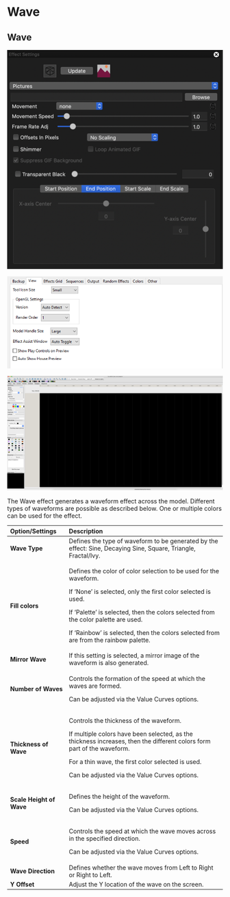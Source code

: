 # Wave

## Wave

![Icon](../../.gitbook/assets/image%20%28322%29.png)

![Sequencer Grid](../../.gitbook/assets/image%20%28637%29.png)

![](../../.gitbook/assets/image%20%28654%29.png)

The Wave effect generates a waveform effect across the model. Different types of waveforms are possible as described below. One or multiple colors can be used for the effect.

<table>
  <thead>
    <tr>
      <th style="text-align:left">Option/Settings</th>
      <th style="text-align:left">Description</th>
    </tr>
  </thead>
  <tbody>
    <tr>
      <td style="text-align:left"><b>Wave Type</b>
      </td>
      <td style="text-align:left">Defines the type of waveform to be generated by the effect: Sine, Decaying
        Sine, Square, Triangle, Fractal/Ivy.</td>
    </tr>
    <tr>
      <td style="text-align:left"><b>Fill colors</b>
      </td>
      <td style="text-align:left">
        <p>Defines the color of color selection to be used for the waveform.</p>
        <p>If &#x2018;None&#x2019; is selected, only the first color selected is
          used.</p>
        <p>If &#x2018;Palette&#x2019; is selected, then the colors selected from
          the color palette are used.</p>
        <p>If &#x2018;Rainbow&#x2019; is selected, then the colors selected from
          are from the rainbow palette.</p>
      </td>
    </tr>
    <tr>
      <td style="text-align:left"><b>Mirror Wave</b>
      </td>
      <td style="text-align:left">If this setting is selected, a mirror image of the waveform is also generated.</td>
    </tr>
    <tr>
      <td style="text-align:left"><b>Number of Waves</b>
      </td>
      <td style="text-align:left">
        <p>Controls the formation of the speed at which the waves are formed.</p>
        <p>Can be adjusted via the Value Curves options.</p>
      </td>
    </tr>
    <tr>
      <td style="text-align:left"><b>Thickness of Wave</b>
      </td>
      <td style="text-align:left">
        <p>Controls the thickness of the waveform.</p>
        <p>If multiple colors have been selected, as the thickness increases, then
          the different colors form part of the waveform.</p>
        <p>For a thin wave, the first color selected is used.</p>
        <p>Can be adjusted via the Value Curves options.</p>
      </td>
    </tr>
    <tr>
      <td style="text-align:left"><b>Scale Height of Wave</b>
      </td>
      <td style="text-align:left">
        <p>Defines the height of the waveform.</p>
        <p>Can be adjusted via the Value Curves options.</p>
      </td>
    </tr>
    <tr>
      <td style="text-align:left"><b>Speed</b>
      </td>
      <td style="text-align:left">
        <p>Controls the speed at which the wave moves across in the specified direction.</p>
        <p>Can be adjusted via the Value Curves options.</p>
      </td>
    </tr>
    <tr>
      <td style="text-align:left"><b>Wave Direction</b>
      </td>
      <td style="text-align:left">Defines whether the wave moves from Left to Right or Right to Left.</td>
    </tr>
    <tr>
      <td style="text-align:left"><b>Y Offset</b>
      </td>
      <td style="text-align:left">Adjust the Y location of the wave on the screen.</td>
    </tr>
  </tbody>
</table>